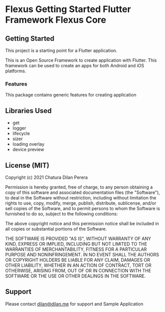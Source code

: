 # Flexus Getting Started Flutter Framework Flexus Core

## Getting Started

This project is a starting point for a Flutter application.

This is an Open Source Framework to create application with Flutter. This framework can be used to create an apps for both Android and iOS platforms.

### Features

This package contains generic features for creating application

## Libraries Used

- get
- logger
- lifecycle
- sizer
- loading overlay
- device preview

## License (MIT)

Copyright (c) 2021 Chatura Dilan Perera

Permission is hereby granted, free of charge, to any person obtaining a copy
of this software and associated documentation files (the "Software"), to deal
in the Software without restriction, including without limitation the rights
to use, copy, modify, merge, publish, distribute, sublicense, and/or sell
copies of the Software, and to permit persons to whom the Software is
furnished to do so, subject to the following conditions:

The above copyright notice and this permission notice shall be included in all
copies or substantial portions of the Software.

THE SOFTWARE IS PROVIDED "AS IS", WITHOUT WARRANTY OF ANY KIND, EXPRESS OR
IMPLIED, INCLUDING BUT NOT LIMITED TO THE WARRANTIES OF MERCHANTABILITY,
FITNESS FOR A PARTICULAR PURPOSE AND NONINFRINGEMENT. IN NO EVENT SHALL THE
AUTHORS OR COPYRIGHT HOLDERS BE LIABLE FOR ANY CLAIM, DAMAGES OR OTHER
LIABILITY, WHETHER IN AN ACTION OF CONTRACT, TORT OR OTHERWISE, ARISING FROM,
OUT OF OR IN CONNECTION WITH THE SOFTWARE OR THE USE OR OTHER DEALINGS IN THE
SOFTWARE.

## Support

Please contact dilan@dilan.me for support and Sample Application

